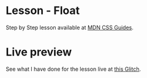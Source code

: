 # Lesson - Float

Step by Step lesson available at [MDN CSS Guides](https://developer.mozilla.org/en-US/docs/Learn/CSS/CSS_layout/Floats).

# Live preview

See what I have done for the lesson live at [this Glitch]().
